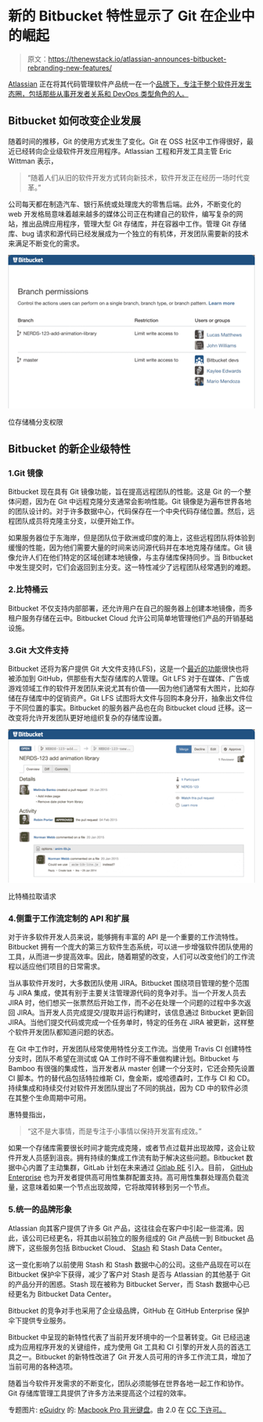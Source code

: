 # 新的 Bitbucket 特性显示了 Git 在企业中的崛起

> 原文：<https://thenewstack.io/atlassian-announces-bitbucket-rebranding-new-features/>

[Atlassian](https://www.atlassian.com/) 正在将其代码管理软件产品统一在一个[品牌下，专注于整个软件开发生态圈，包括那些从事开发者关系和 DevOps 类型角色的人。](https://bitbucket.org/)

## Bitbucket 如何改变企业发展

随着时间的推移，Git 的使用方式发生了变化。Git 在 OSS 社区中工作得很好，最近已经转向企业级软件开发应用程序。Atlassian 工程和开发工具主管 Eric Wittman 表示，

> “随着人们从旧的软件开发方式转向新技术，软件开发正在经历一场时代变革。”

公司每天都在制造汽车、银行系统或处理庞大的零售后端。此外，不断变化的 web 开发格局意味着越来越多的媒体公司正在构建自己的软件，编写复杂的网站，推出品牌应用程序，管理大型 Git 存储库，并在容器中工作。管理 Git 存储库、bug 请求和源代码已经发展成为一个独立的有机体，开发团队需要新的技术来满足不断变化的需求。

[![Pictured: Bitbucket branch permissions.](img/b23d2688b1e3c9fdd77d91a3e876eaec.png)](https://thenewstack.io/wp-content/uploads/2015/09/Bitbucket-permissions.png)

位存储桶分支权限

## Bitbucket 的新企业级特性

### 1.Git 镜像

Bitbucket 现在具有 Git 镜像功能，旨在提高远程团队的性能。这是 Git 的一个整体问题，因为在 Git 中远程克隆分支通常会影响性能。Git 镜像是为遍布世界各地的团队设计的。对于许多数据中心，代码保存在一个中央代码存储位置。然后，远程团队成员将克隆主分支，以便开始工作。

如果服务器位于东海岸，但是团队位于欧洲或印度的海上，这些远程团队将体验到缓慢的性能，因为他们需要大量的时间来访问源代码并在本地克隆存储库。Git 镜像允许人们在他们特定的区域创建本地镜像，与主存储库保持同步。当 Bitbucket 中发生提交时，它们会返回到主分支。这一特性减少了远程团队经常遇到的难题。

### 2.比特桶云

Bitbucket 不仅支持内部部署，还允许用户在自己的服务器上创建本地镜像，而多租户服务存储在云中。Bitbucket Cloud 允许公司简单地管理他们产品的开销基础设施。

### 3.Git 大文件支持

Bitbucket 还将为客户提供 Git 大文件支持(LFS)，这是一个[最近的功能](https://github.com/blog/1986-announcing-git-large-file-storage-lfs)很快也将被添加到 GitHub，供那些有大型存储库的人管理。Git LFS 对于在媒体、广告或游戏领域工作的软件开发团队来说尤其有价值——因为他们通常有大图片，比如存储在存储库中的促销资产。Git LFS 试图将大文件与回购本身分开，抽象出文件位于不同位置的事实。Bitbucket 的服务器产品也在向 Bitbucket cloud 迁移。这一改变将允许开发团队更好地组织复杂的存储库设置。

[![Pictured: Bitbucket pull request.](img/91418492014a58cb0bd8eb9ce8db43ef.png)](https://thenewstack.io/wp-content/uploads/2015/09/Bitbucket-pull-request.png)

比特桶拉取请求

### 4.侧重于工作流定制的 API 和扩展

对于许多软件开发人员来说，能够拥有丰富的 API 是一个重要的工作流特性。Bitbucket 拥有一个庞大的第三方软件生态系统，可以进一步增强软件团队使用的工具，从而进一步提高效率。因此，随着期望的改变，人们可以改变他们的工作流程以适应他们项目的日常需求。

当从事软件开发时，大多数团队使用 JIRA。Bitbucket 围绕项目管理的整个范围与 JIRA 集成，使其有别于主要关注管理源代码的竞争对手。当一个开发人员去 JIRA 时，他们想买一张票然后开始工作，而不必在处理一个问题的过程中多次返回 JIRA。当开发人员完成提交/提取并运行构建时，该信息通过 Bitbucket 更新回 JIRA。当他们提交代码或完成一个任务单时，特定的任务在 JIRA 被更新，这样整个软件开发团队都知道问题的状态。

在 Git 中工作时，开发团队经常使用特性分支工作流。当使用 Travis CI 创建特性分支时，团队不希望在测试或 QA 工作时不得不重做构建计划。Bitbucket 与 Bamboo 有很强的集成性，当开发者从 master 创建一个分支时，它还会预先设置 CI 脚本。竹的替代品包括特拉维斯 CI，詹金斯，或哈德森时，工作与 CI 和 CD。持续集成和持续交付对软件开发团队提出了不同的挑战，因为 CD 中的软件必须在其整个生命周期中可用。

惠特曼指出，

> “这不是大事情，而是专注于小事情以保持开发富有成效。”

如果一个存储库需要很长时间才能完成克隆，或者节点过载并出现故障，这会让软件开发人员感到沮丧。拥有持续的集成工作流有助于解决这些问题。Bitbucket 数据中心内置了主动集群，GitLab 计划在未来通过 [Gitlab RE](https://about.gitlab.com/solutions/reference-architectures/) 引入。目前， [GitHub Enterprise](https://help.github.com/enterprise/2.0/admin-guide/high-availability-cluster-configuration/) 也为开发者提供高可用性集群配置支持。高可用性集群处理高负载流量，这意味着如果一个节点出现故障，它将故障转移到另一个节点。

### 5.统一的品牌形象

Atlassian 向其客户提供了许多 Git 产品，这往往会在客户中引起一些混淆。因此，该公司已经更名，将其由以前独立的服务组成的 Git 产品统一到 Bitbucket 品牌下，这些服务包括 Bitbucket Cloud、 [Stash](https://www.atlassian.com/software/bitbucket/server) 和 Stash Data Center。

这一变化影响了以前使用 Stash 和 Stash 数据中心的公司。这些产品现在可以在 Bitbucket 保护伞下获得，减少了客户对 Stash 是否与 Atlassian 的其他基于 Git 的产品分开的困惑。Stash 现在被称为 Bitbucket Server，而 Stash 数据中心已经更名为 Bitbucket Data Center。

Bitbucket 的竞争对手也采用了企业级品牌，GitHub 在 GitHub Enterprise 保护伞下提供专业服务。

Bitbucket 中呈现的新特性代表了当前开发环境中的一个显著转变。Git 已经迅速成为应用程序开发的关键组件，成为使用 Git 工具和 CI 引擎的开发人员的首选工具之一。Bitbucket 的新特性改进了 Git 开发人员可用的许多工作流工具，增加了当前可用的各种选项。

随着当今软件开发需求的不断变化，团队必须能够在世界各地一起工作和协作。Git 存储库管理工具提供了许多方法来提高这个过程的效率。

专题图片: [eGuidry](https://www.flickr.com/photos/eguidry/) 的: [Macbook Pro 背光键盘](https://www.flickr.com/photos/eguidry/4010965162)。由 2.0 在 [CC 下许可。](https://creativecommons.org/licenses/by/2.0/)

<svg xmlns:xlink="http://www.w3.org/1999/xlink" viewBox="0 0 68 31" version="1.1"><title>Group</title> <desc>Created with Sketch.</desc></svg>